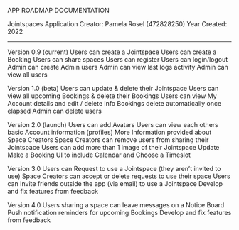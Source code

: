 APP ROADMAP DOCUMENTATION 

Jointspaces Application
Creator: Pamela Rosel (472828250)
Year Created: 2022

---

Version 0.9 (current)
Users can create a Jointspace
Users can create a Booking
Users can share spaces
Users can register
Users can login/logout
Admin can create Admin users 
Admin can view last logs activity 
Admin can view all users

Version 1.0 (beta)
Users can update & delete their Jointspace
Users can view all upcoming Bookings & delete their Bookings
Users can view My Account details and edit / delete info
Bookings delete automatically once elapsed 
Admin can delete users 

Version 2.0 (launch)
Users can add Avatars
Users can view each others basic Account information (profiles)
More Information provided about Space Creators
Space Creators can remove users from sharing their Jointspace
Users can add more than 1 image of their Jointspace
Update Make a Booking UI to include Calendar and Choose a Timeslot

Version 3.0
Users can Request to use a Jointspace (they aren’t invited to use)
Space Creators can accept or delete requests to use their space 
Users can Invite friends outside the app (via email) to use a Jointspace
Develop and fix features from feedback

Version 4.0
Users sharing a space can leave messages on a Notice Board
Push notification reminders for upcoming Bookings 
Develop and fix features from feedback
